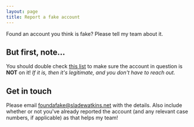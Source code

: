 ```yaml
---
layout: page
title: Report a fake account
---
```


Found an account you think is fake? Please tell my team about it.

## But first, note...
You should double check [this list](https://www.sladewatkins.com/links) to make sure the account in question is **NOT** on it! *If it is, then it's legitimate, and you don't have to reach out.*

## Get in touch
Please email [foundafake@sladewatkins.net](mailto:foundafake@sladewatkins.net) with the details. Also include whether or not you've already reported the account (and any relevant case numbers, if applicable) as that helps my team!
